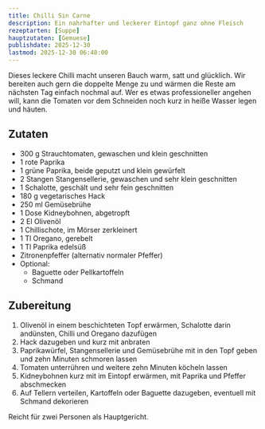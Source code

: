 ```yaml
---
title: Chilli Sin Carne
description: Ein nahrhafter und leckerer Eintopf ganz ohne Fleisch
rezeptarten: [Suppe]
hauptzutaten: [Gemuese]
publishdate: 2025-12-30
lastmod: 2025-12-30 06:48:00
---
```


Dieses leckere Chilli macht unseren Bauch warm, satt und glücklich. Wir bereiten auch gern die doppelte Menge zu und wärmen die Reste am nächsten Tag einfach nochmal auf. Wer es etwas professioneller angehen will, kann die Tomaten vor dem Schneiden noch kurz in heiße Wasser legen und häuten.

## Zutaten

- 300 g Strauchtomaten, gewaschen und klein geschnitten
- 1 rote Paprika
- 1 grüne Paprika, beide geputzt und klein gewürfelt
- 2 Stangen Stangensellerie, gewaschen und sehr klein geschnitten
- 1 Schalotte, geschält und sehr fein geschnitten
- 180 g vegetarisches Hack
- 250 ml Gemüsebrühe
- 1 Dose Kidneybohnen, abgetropft
- 2 El Olivenöl
- 1 Chillischote, im Mörser zerkleinert
- 1 Tl Oregano, gerebelt
- 1 Tl Paprika edelsüß
- Zitronenpfeffer (alternativ normaler Pfeffer)
- Optional:
  - Baguette oder Pellkartoffeln
  - Schmand


## Zubereitung

1. Olivenöl in einem beschichteten Topf erwärmen, Schalotte darin andünsten, Chilli und Oregano dazufügen
2. Hack dazugeben und kurz mit anbraten
3. Paprikawürfel, Stangensellerie und Gemüsebrühe mit in den Topf geben und zehn Minuten schmoren lassen
4. Tomaten unterrühren und weitere zehn Minuten köcheln lassen
5. Kidneybohnen kurz mit im Eintopf erwärmen, mit Paprika und Pfeffer abschmecken
5. Auf Tellern verteilen, Kartoffeln oder Baguette dazugeben, eventuell mit Schmand dekorieren

Reicht für zwei Personen als Hauptgericht.
